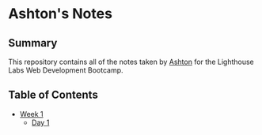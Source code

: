 # Ashton's Notes

## Summary

This repository contains all of the notes taken by [Ashton](https://github.com/) for the Lighthouse Labs Web Development Bootcamp.

## Table of Contents

- [Week 1](/Week_1)
  - [Day 1](/Week_1/Day_1)
